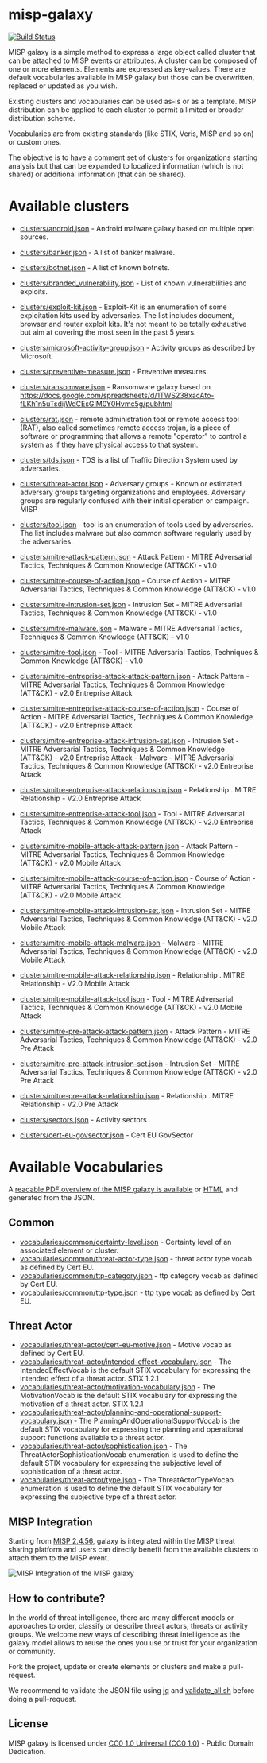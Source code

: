 # misp-galaxy

[![Build Status](https://travis-ci.org/MISP/misp-galaxy.svg?branch=master)](https://travis-ci.org/MISP/misp-galaxy)

MISP galaxy is a simple method to express a large object called cluster that can be attached to MISP events or
attributes. A cluster can be composed of one or more elements. Elements are expressed as key-values. There
are default vocabularies available in MISP galaxy but those can be overwritten, replaced or updated as you wish.

Existing clusters and vocabularies can be used as-is or as a template. MISP distribution can be applied
to each cluster to permit a limited or broader distribution scheme.

Vocabularies are from existing standards (like STIX, Veris, MISP and so on) or custom ones.

The objective is to have a comment set of clusters for organizations starting analysis but that can be expanded
to localized information (which is not shared) or additional information (that can be shared).

# Available clusters

- [clusters/android.json](clusters/android.json) - Android malware galaxy based on multiple open sources.
- [clusters/banker.json](clusters/banker.json) - A list of banker malware.
- [clusters/botnet.json](clusters/botnet.json) - A list of known botnets.
- [clusters/branded_vulnerability.json](clusters/branded_vulnerability.json) - List of known vulnerabilities and exploits.
- [clusters/exploit-kit.json](clusters/exploit-kit.json) - Exploit-Kit is an enumeration of some exploitation kits used by adversaries. The list includes document, browser and router exploit kits. It's not meant to be totally exhaustive but aim at covering the most seen in the past 5 years.
- [clusters/microsoft-activity-group.json](clusters/microsoft-activity-group.json) - Activity groups as described by Microsoft.
- [clusters/preventive-measure.json](clusters/preventive-measure.json) - Preventive measures.
- [clusters/ransomware.json](clusters/ransomware.json) - Ransomware galaxy based on https://docs.google.com/spreadsheets/d/1TWS238xacAto-fLKh1n5uTsdijWdCEsGIM0Y0Hvmc5g/pubhtml
- [clusters/rat.json](clusters/rat.json) - remote administration tool or remote access tool (RAT), also called sometimes remote access trojan, is a piece of software or programming that allows a remote "operator" to control a system as if they have physical access to that system.
- [clusters/tds.json](clusters/tds.json) - TDS is a list of Traffic Direction System used by adversaries.
- [clusters/threat-actor.json](clusters/threat-actor.json) - Adversary groups - Known or estimated adversary groups targeting organizations and employees. Adversary groups are regularly confused with their initial operation or campaign. MISP
- [clusters/tool.json](clusters/tool.json) - tool is an enumeration of tools used by adversaries. The list includes malware but also common software regularly used by the adversaries.

- [clusters/mitre-attack-pattern.json](clusters/mitre-attack-pattern.json) - Attack Pattern - MITRE Adversarial Tactics, Techniques & Common Knowledge (ATT&CK) - v1.0
- [clusters/mitre-course-of-action.json](clusters/mitre-course-of-action.json) - Course of Action - MITRE Adversarial Tactics, Techniques & Common Knowledge (ATT&CK) - v1.0
- [clusters/mitre-intrusion-set.json](clusters/mitre-intrusion-set.json) - Intrusion Set - MITRE Adversarial Tactics, Techniques & Common Knowledge (ATT&CK) - v1.0
- [clusters/mitre-malware.json](clusters/mitre-malware.json) - Malware - MITRE Adversarial Tactics, Techniques & Common Knowledge (ATT&CK) - v1.0
- [clusters/mitre-tool.json](clusters/mitre-tool.json) - Tool - MITRE Adversarial Tactics, Techniques & Common Knowledge (ATT&CK) - v1.0

- [clusters/mitre-entreprise-attack-attack-pattern.json](clusters/mitre-entreprise-attack-attack-pattern.json) - Attack Pattern - MITRE Adversarial Tactics, Techniques & Common Knowledge (ATT&CK) - v2.0 Entreprise Attack
- [clusters/mitre-entreprise-attack-course-of-action.json](clusters/mitre-entreprise-attack-course-of-action.json) - Course of Action - MITRE Adversarial Tactics, Techniques & Common Knowledge (ATT&CK) - v2.0  Entreprise Attack
- [clusters/mitre-entreprise-attack-intrusion-set.json](clusters/mitre-entreprise-attack-intrusion-set.json) - Intrusion Set - MITRE Adversarial Tactics, Techniques & Common Knowledge (ATT&CK) - v2.0  Entreprise Attack - Malware - MITRE Adversarial Tactics, Techniques & Common Knowledge (ATT&CK) - v2.0  Entreprise Attack
- [clusters/mitre-entreprise-attack-relationship.json](clusters/mitre-entreprise-attack-relationship.json) - Relationship . MITRE Relationship - V2.0 Entreprise Attack
- [clusters/mitre-entreprise-attack-tool.json](clusters/mitre-entreprise-attack-tool.json) - Tool - MITRE Adversarial Tactics, Techniques & Common Knowledge (ATT&CK) - v2.0  Entreprise Attack
- [clusters/mitre-mobile-attack-attack-pattern.json](clusters/mitre-mobile-attack-attack-pattern.json) - Attack Pattern - MITRE Adversarial Tactics, Techniques & Common Knowledge (ATT&CK) - v2.0  Mobile Attack
- [clusters/mitre-mobile-attack-course-of-action.json](clusters/mitre-mobile-attack-course-of-action.json) - Course of Action - MITRE Adversarial Tactics, Techniques & Common Knowledge (ATT&CK) - v2.0  Mobile Attack
- [clusters/mitre-mobile-attack-intrusion-set.json](clusters/mitre-mobile-attack-intrusion-set.json) - Intrusion Set - MITRE Adversarial Tactics, Techniques & Common Knowledge (ATT&CK) - v2.0  Mobile Attack
- [clusters/mitre-mobile-attack-malware.json](clusters/mitre-mobile-attack-malware.json) - Malware - MITRE Adversarial Tactics, Techniques & Common Knowledge (ATT&CK) - v2.0  Mobile Attack
- [clusters/mitre-mobile-attack-relationship.json](clusters/mitre-mobile-attack-relationship.json) - Relationship . MITRE Relationship - V2.0 Mobile Attack
- [clusters/mitre-mobile-attack-tool.json](clusters/mitre-mobile-attack-tool.json) - Tool - MITRE Adversarial Tactics, Techniques & Common Knowledge (ATT&CK) - v2.0  Mobile Attack
- [clusters/mitre-pre-attack-attack-pattern.json](clusters/mitre-pre-attack-attack-pattern.json) - Attack Pattern - MITRE Adversarial Tactics, Techniques & Common Knowledge (ATT&CK) - v2.0 Pre Attack
- [clusters/mitre-pre-attack-intrusion-set.json](clusters/mitre-pre-attack-intrusion-set.json) - Intrusion Set - MITRE Adversarial Tactics, Techniques & Common Knowledge (ATT&CK) - v2.0  Pre Attack
- [clusters/mitre-pre-attack-relationship.json](clusters/mitre-pre-attack-relationship.json) - Relationship . MITRE Relationship - V2.0 Pre Attack

- [clusters/sectors.json](clusters/sectors.json) - Activity sectors
- [clusters/cert-eu-govsector.json](clusters/cert-eu-govsector.json) - Cert EU GovSector

# Available Vocabularies

A [readable PDF overview of the MISP galaxy is available](https://www.misp.software/galaxy.pdf) or [HTML](https://www.misp.software/galaxy.html) and generated from the JSON.


## Common

- [vocabularies/common/certainty-level.json](vocabularies/common/certainty-level.json) - Certainty level of an associated element or cluster.
- [vocabularies/common/threat-actor-type.json](vocabularies/common/threat-actor-type.json) - threat actor type vocab as defined by Cert EU.
- [vocabularies/common/ttp-category.json](vocabularies/common/ttp-category.json) - ttp category vocab as defined by Cert EU.
- [vocabularies/common/ttp-type.json](vocabularies/common/ttp-type.json) - ttp type vocab as defined by Cert EU.

## Threat Actor

- [vocabularies/threat-actor/cert-eu-motive.json](vocabularies/threat-actor/cert-eu-motive.json) - Motive vocab as defined by Cert EU.
- [vocabularies/threat-actor/intended-effect-vocabulary.json](vocabularies/threat-actor/intended-effect.json) - The IntendedEffectVocab is the default STIX vocabulary for expressing the intended effect of a threat actor. STIX 1.2.1
- [vocabularies/threat-actor/motivation-vocabulary.json](vocabularies/threat-actor/motivation.json) - The MotivationVocab is the default STIX vocabulary for expressing the motivation of a threat actor. STIX 1.2.1
- [vocabularies/threat-actor/planning-and-operational-support-vocabulary.json](vocabularies/threat-actor/planning-and-operational-support.json) - The PlanningAndOperationalSupportVocab is the default STIX vocabulary for expressing the planning and operational support functions available to a threat actor.
- [vocabularies/threat-actor/sophistication.json](vocabularies/threat-actor/sophistication.json) - The ThreatActorSophisticationVocab enumeration is used to define the default STIX vocabulary for expressing the subjective level of sophistication of a threat actor.
- [vocabularies/threat-actor/type.json](vocabularies/threat-actor/type.json) - The ThreatActorTypeVocab enumeration is used to define the default STIX vocabulary for expressing the subjective type of a threat actor.

## MISP Integration

Starting from [MISP 2.4.56](http://www.misp-project.org/2016/12/07/MISP.2.4.56.released.html), galaxy is integrated within the MISP threat sharing platform and users can directly benefit from the available clusters to attach them to the MISP event.

![MISP Integration of the MISP galaxy](doc/images/screenshot.png)
## How to contribute?

In the world of threat intelligence, there are many different models or approaches to order, classify or describe threat actors, threats or activity groups. We welcome new ways of describing threat intelligence as the galaxy model allows to reuse the ones you use or trust for your organization or community.

Fork the project, update or create elements or clusters and make a pull-request.

We recommend to validate the JSON file using [jq](https://stedolan.github.io/jq/) and [validate_all.sh](https://github.com/MISP/misp-galaxy/blob/master/validate_all.sh) before doing a pull-request.

## License

MISP galaxy is licensed under [CC0 1.0 Universal (CC0 1.0)](https://creativecommons.org/publicdomain/zero/1.0/) -  Public Domain Dedication.
